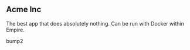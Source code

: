## Acme Inc

The best app that does absolutely nothing. Can be run with Docker within Empire.

bump2

